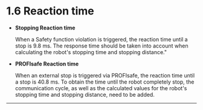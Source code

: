 # 1.6 Reaction time


*   **Stopping Reaction time**

    When a Safety function violation is triggered, the reaction time until a stop is 9.8 ms. The response time should be taken into account when calculating the robot's stopping time and stopping distance."

*   **PROFIsafe Reaction time**
	
	When an external stop is triggered via PROFIsafe, the reaction time until a stop is 40.8 ms. To obtain the time until the robot completely stop, the communication cycle, as well as the calculated values for the robot's stopping time and stopping distance, need to be added.

****